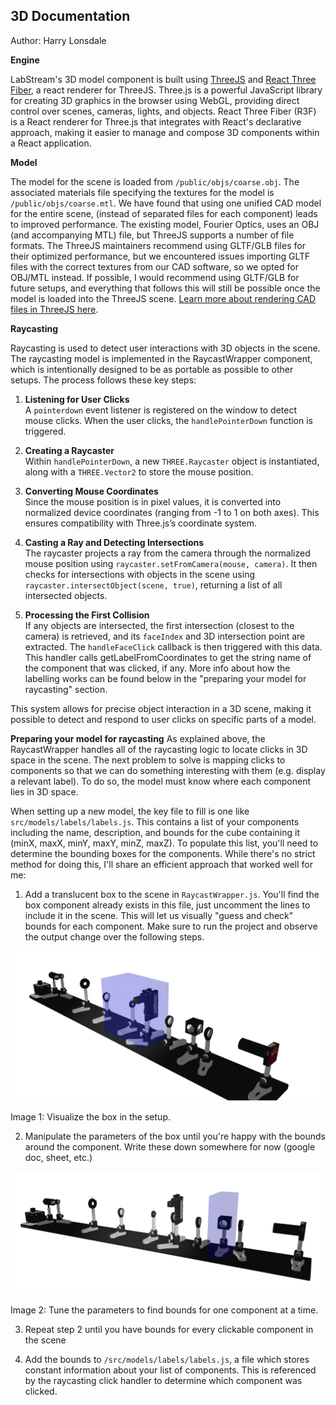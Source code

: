 ## 3D Documentation

Author: Harry Lonsdale

**Engine**

LabStream's 3D model component is built using [ThreeJS](https://threejs.org/) and [React Three Fiber](https://r3f.docs.pmnd.rs/getting-started/introduction), a react renderer for ThreeJS. Three.js is a powerful JavaScript library for creating 3D graphics in the browser using WebGL, providing direct control over scenes, cameras, lights, and objects. React Three Fiber (R3F) is a React renderer for Three.js that integrates with React's declarative approach, making it easier to manage and compose 3D components within a React application.

**Model**

The model for the scene is loaded from `/public/objs/coarse.obj`. The associated materials file specifying the textures for the model is `/public/objs/coarse.mtl`. We have found that using one unified CAD model for the entire scene, (instead of separated files for each component) leads to improved performance. The existing model, Fourier Optics, uses an OBJ (and accompanying MTL) file, but ThreeJS supports a number of file formats. The ThreeJS maintainers recommend using GLTF/GLB files for their optimized performance, but we encountered issues importing GLTF files with the correct textures from our CAD software, so we opted for OBJ/MTL instead. If possible, I would recommend using GLTF/GLB for future setups, and everything that follows this will still be possible once the model is loaded into the ThreeJS scene. [Learn more about rendering CAD files in ThreeJS here](https://threejs.org/docs/#manual/en/introduction/Loading-3D-models).

**Raycasting** 

Raycasting is used to detect user interactions with 3D objects in the scene. The raycasting model is implemented in the RaycastWrapper component, which is intentionally designed to be as portable as possible to other setups. The process follows these key steps:  

1. **Listening for User Clicks**  
   A `pointerdown` event listener is registered on the window to detect mouse clicks. When the user clicks, the `handlePointerDown` function is triggered.  

2. **Creating a Raycaster**  
   Within `handlePointerDown`, a new `THREE.Raycaster` object is instantiated, along with a `THREE.Vector2` to store the mouse position.  

3. **Converting Mouse Coordinates**  
   Since the mouse position is in pixel values, it is converted into normalized device coordinates (ranging from -1 to 1 on both axes). This ensures compatibility with Three.js’s coordinate system.  

4. **Casting a Ray and Detecting Intersections**  
   The raycaster projects a ray from the camera through the normalized mouse position using `raycaster.setFromCamera(mouse, camera)`. It then checks for intersections with objects in the scene using `raycaster.intersectObject(scene, true)`, returning a list of all intersected objects.  

5. **Processing the First Collision**  
   If any objects are intersected, the first intersection (closest to the camera) is retrieved, and its `faceIndex` and 3D intersection point are extracted. The `handleFaceClick` callback is then triggered with this data. This handler calls getLabelFromCoordinates to get the string name of the component that was clicked, if any. More info about how the labelling works can be found below in the "preparing your model for raycasting" section. 

This system allows for precise object interaction in a 3D scene, making it possible to detect and respond to user clicks on specific parts of a model.


**Preparing your model for raycasting**
As explained above, the RaycastWrapper handles all of the raycasting logic to locate clicks in 3D space in the scene. The next problem to solve is mapping clicks to components so that we can do something interesting with them (e.g. display a relevant label). To do so, the model must know where each component lies in 3D space. 

When setting up a new model, the key file to fill is one like `src/models/labels/labels.js`. This contains a list of your components including the name, description, and bounds for the cube containing it (minX, maxX, minY, maxY, minZ, maxZ). To populate this list, you'll need to determine the bounding boxes for the components. While there's no strict method for doing this, I'll share an efficient approach that worked well for me:

1. Add a translucent box to the scene in `RaycastWrapper.js`. You'll find the box component already exists in this file, just uncomment the lines to include it in the scene. This will let us visually "guess and check" bounds for each component. Make sure to run the project and observe the output change over the following steps.

![Basic box](../../public/doc-utils/basic-box.png)

Image 1: Visualize the box in the setup.

2. Manipulate the parameters of the box until you're happy with the bounds around the component. Write these down somewhere for now (google doc, sheet, etc.)

![Tuned box](../../public/doc-utils/tuned-box.png)

Image 2: Tune the parameters to find bounds for one component at a time.

3. Repeat step 2 until you have bounds for every clickable component in the scene

4. Add the bounds to `/src/models/labels/labels.js`, a file which stores constant information about your list of components. This is referenced by the raycasting click handler to determine which component was clicked. 

